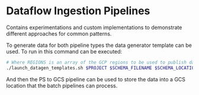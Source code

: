 # Dataflow Ingestion Pipelines

Contains experimentations and custom implementations to demonstrate different approaches for common patterns.

To generate data for both pipeline types the data generator template can be used. To run in this command can be executed: 
``` bash
# Where REGIONS is an array of the GCP regions to be used to publish data to the defined topic
./launch_datagen_templates.sh $PROJECT $SCHEMA_FILENAME $SCHEMA_LOCATION $QPS $TOPIC "${REGIONS[@]}"
```
And then the PS to GCS pipeline can be used to store the data into a GCS location that the batch pipelines can process.